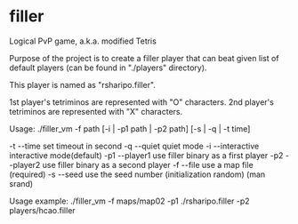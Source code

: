 # filler
Logical PvP game, a.k.a. modified Tetris

Purpose of the project is to create a filler player that can beat 
given list of default players (can be found in "./players" directory).

This player is named as "rsharipo.filler".

1st player's tetriminos are represented with "O" characters.
2nd player's tetriminos are represented with "X" characters.

Usage: ./filler_vm -f path [-i | -p1 path | -p2 path] [-s | -q | -t time]

   -t  --time           set timeout in second
   -q  --quiet		      quiet mode
   -i  --interactive	   interactive mode(default)
   -p1 --player1	      use filler binary as a first player
   -p2 --player2	      use filler binary as a second player
   -f  --file		      use a map file (required)
   -s  --seed		      use the seed number (initialization random) (man srand)
   
Usage example: ./filler_vm -f maps/map02 -p1 ./rsharipo.filler -p2 players/hcao.filler
